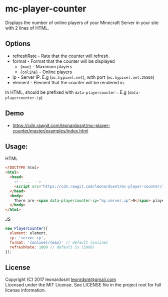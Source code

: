 # mc-player-counter

Displays the number of online players of your Minecraft Server in your site with 2 lines of HTML.

## Options
  - refreshRate - Rate that the counter will refresh.
  - format - Format that the counter will be displayed
    - `{max}` - Maximum players
    - `{online}` - Online players
  - ip - Server IP. E.g (`mc.hypixel.net`), with port (`mc.hypixel.net:25565`)
  - element - Element that the counter will be rendered in.

In HTML, should be prefixed with `data-playercounter-`. E.g (`data-playercounter-ip`)

## Demo
- https://cdn.rawgit.com/leonardosnt/mc-player-counter/master/examples/index.html

## Usage:

HTML
```html
<!DOCTYPE html>
<html>
  <head>
    <!-- ... -->
    <script src="https://cdn.rawgit.com/leonardosnt/mc-player-counter/1.0.0/dist/mc-player-counter.min.js"></script>
  </head>
  <body>
    There are <span data-playercounter-ip="my.server.ip">0</span> players online on my server.
  </body>
</html>
```

JS
```javascript
new PlayerCounter({
  element: element,
  ip: 'server ip',
  format: '{online}/{max}' // default {online}
  refreshRate: 1000 // default 5s (5000)
});
```

## License

Copyright (C) 2017 leonardosnt <leonrdsnt@gmail.com>  
Licensed under the MIT License. See LICENSE file in the project root for full license information.
